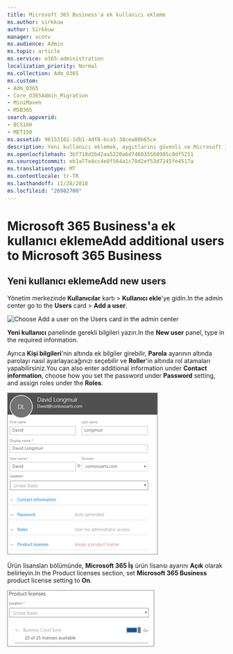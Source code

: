 ```yaml
---
title: Microsoft 365 Business'a ek kullanıcı ekleme
ms.author: sirkkuw
author: Sirkkuw
manager: scotv
ms.audience: Admin
ms.topic: article
ms.service: o365-administration
localization_priority: Normal
ms.collection: Adm_O365
ms.custom:
- Adm_O365
- Core_O365Admin_Migration
- MiniMaven
- MSB365
search.appverid:
- BCS160
- MET150
ms.assetid: 96153102-1db1-4df8-bca5-38cea80b65ce
description: Yeni kullanıcı eklemek, aygıtlarını güvenli ve Microsoft 365 iş rolleri atamak öğrenin.
ms.openlocfilehash: 3bf718d2b42aa5220a6d746035568985c0df5251
ms.sourcegitcommit: eb1a77e4cc4e8f564a1c78d2ef53d7245fe4517a
ms.translationtype: MT
ms.contentlocale: tr-TR
ms.lasthandoff: 11/28/2018
ms.locfileid: "26982700"
---
```

# <a name="add-additional-users-to-microsoft-365-business"></a><span data-ttu-id="4dc04-103">Microsoft 365 Business'a ek kullanıcı ekleme</span><span class="sxs-lookup"><span data-stu-id="4dc04-103">Add additional users to Microsoft 365 Business</span></span>

## <a name="add-new-users"></a><span data-ttu-id="4dc04-104">Yeni kullanıcı ekleme</span><span class="sxs-lookup"><span data-stu-id="4dc04-104">Add new users</span></span>

<span data-ttu-id="4dc04-105">Yönetim merkezinde **Kullanıcılar** kartı \> **Kullanıcı ekle**'ye gidin.</span><span class="sxs-lookup"><span data-stu-id="4dc04-105">In the admin center go to the **Users** card \> **Add a user**.</span></span>
  
![Choose Add a user on the Users card in the admin center](media/55218f5b-899c-41cb-8486-8746fcef1748.png)
  
<span data-ttu-id="4dc04-107">**Yeni kullanıcı** panelinde gerekli bilgileri yazın.</span><span class="sxs-lookup"><span data-stu-id="4dc04-107">In the **New user** panel, type in the required information.</span></span> 
  
<span data-ttu-id="4dc04-108">Ayrıca **Kişi bilgileri**'nin altında ek bilgiler girebilir, **Parola** ayarının altında parolayı nasıl ayarlayacağınızı seçebilir ve **Roller**'in altında rol atamaları yapabilirsiniz.</span><span class="sxs-lookup"><span data-stu-id="4dc04-108">You can also enter additional information under **Contact information**, choose how you set the password under **Password** setting, and assign roles under the **Roles**.</span></span>
  
![Enter user information in the New user card](media/f04d39ca-48be-4868-8330-8552a4754c8b.png)
  
<span data-ttu-id="4dc04-110">Ürün lisansları bölümünde, **Microsoft 365 İş** ürün lisansı ayarını **Açık** olarak belirleyin.</span><span class="sxs-lookup"><span data-stu-id="4dc04-110">In the Product licenses section, set **Microsoft 365 Business** product license setting to **On**.</span></span>
  
![Set the license setting to On position](media/7404f7f7-93bc-44a3-9ffb-4208b5b17402.png)
  

  

